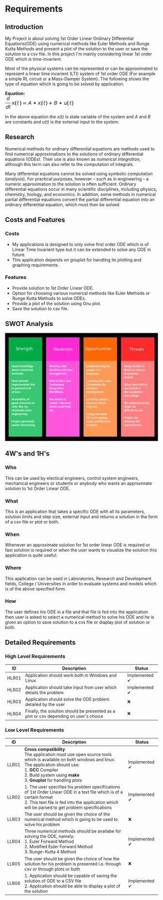 # Requirements

## Introduction

My Project is about solving 1st Order Linear Ordinary Differential Equations(ODE) using numerical methods like Euler Methods and Runge Kutta Methods and present a plot of the solution to the user or save the solution to a csv file. In this project I'm mainly considering linear 1st order ODE which is  time-invarient.

Most of the physical systems can be represented or can be approximated to represent a linear time invarient (LTI) system of 1st order ODE (For example a simple RL circuit or a Mass-Damper System). The following shows the type of equation which is going to be solved by application.

**Equation:**  
<img src="../6_ImagesAndVideos/FOLODE_Eqn.png" align="center" border="0" alt=" \frac{d}{dt} x(t) = A * x(t) + B * u(t)"/>
<br/>
<br/>
In the above equation the *x(t)* is state variable of the system and *A* and *B* are constants and *u(t)* is the external input to the system.

## Research

Numerical methods for ordinary differential equations are methods used to find numerical approximations to the solutions of ordinary differential equations (ODEs). Their use is also known as *numerical integration*, although this term can also refer to the computation of integrals.

Many differential equations cannot be solved using symbolic computation (*analysis*). For practical purposes, however – such as in engineering – a numeric approximation to the solution is often sufficient.
Ordinary differential equations occur in many scientific disciplines, including physics, chemistry, biology, and economics. In addition, some methods in numerical partial differential equations convert the partial differential equation into an ordinary differential equation, which must then be solved.

## Costs and Features

### Costs

*   My applications is designed to only solve first order ODE which is of Linear Time Invarient type but it can be extended to solve any ODE in future.
*   This application depends on gnuplot for handling its plotting and graphing requirements.

### Features

*   Provide solution to 1st Order Linear ODE.
*   Option for choosing various numercal methods like Euler Methods or Runge Kutta Methods to solve ODEs.
*    Provide a plot of the solution using Gnu plot.
*    Save the solution to csv file.

## SWOT Analysis

<img src="../6_ImagesAndVideos/Swot.svg" align="center" width="700px"/>

## 4W's and 1H's

### Who

This can be used by electical engineers, control system engineers, mechanical engineers or students or anybody who wants an approximate solution to 1st Order Linear ODE.

### What

This is an application that takes a specific ODE with all its parameters, solution limits and step size, external input and returns a solution in the form of a csv file or plot or both. 

### When

Whenever an approximate solution for 1st order linear ODE is required or fast solution is required or when the user wants to visualize the solution this application is quite useful.

### Where

This application can be used in Laboratories, Research and Development fields, College / Universities in order to evaluate systems and models which is of the above specified form.

### How

The user defines his ODE in a file and that file is fed into the application then user is asked to select a numerical method to solve his ODE and he is given an option to save solution to a cvs file or diaplay plot of solution or both.

## Detailed Requirements

### High Level Requirements

| ID | Description | Status |
|-|-|-|
| HLR01 | Application should work both in Windows and Linux | Implemented ✔ |
| HLR02 | Application should take input from user which details the problem | Implemented ✔ |
| HLR03 | Application should solve the ODE problem detailed by the user | ❌ |
| HLR04 | Finally, the solution should be presented as a plot or csv depending on user's choice| ❌ |

### Low Level Requirements

| ID | Description | Status |
|-|-|-|
| LLR01 | **Cross compatibility** <br/> The application must use open source tools which is  available on both windows and linux. The application should use: <br/> 1. **GCC** Compiler<br/>2. Build system using **make**<br/>3. **Gnuplot** for handling plots  | Implemented ✔ |
| LLR02 | 1. The user specifies his problem specifications of 1st Order Linear ODE in a text file which is of a certain format<br/> 2. This text file is fed into the application which will be parsed to get problem specifications | Implemented ✔ |
| LLR03 | The user should be given the choice of the numerical method which is going to be used to solve his problem | ❌ |
| LLR04 | Three numerical methods should be availabe for solving the ODE, namely: <br/>1. Euler Forward Method<br/>2. Modified Euler Forward Method <br/>3. Runge-Kutta 4 Method| Implemented ✔ |
| LLR05 | The user should be given the choice of how the solution for his problem is presented i.e. through csv or through plots or both | ❌ |
| LLR06 | 1. Application should be capable of saving the solution of ODE to a CSV file<br/>2. Application should be able to display a plot of the solution<br/>| Implemented ✔ |
